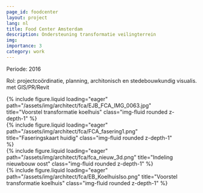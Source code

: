 ```yaml
---
page_id: foodcenter
layout: project
lang: nl
title: Food Center Amsterdam
description: Ondersteuning transformatie veilingterrein
img:
importance: 3
category: work
---
```


Periode: 2016

Rol: projectcoördinatie, planning, architonisch en stedebouwkundig visualis. met GIS/PR/Revit

<div class="card mx-auto mb-3 p-3" style="max-width: 90%;">
<div class="row">
  <div class="col-sm-8 mt-3 mt-md-0">
    {% include figure.liquid loading="eager" path="/assets/img/architect/fca/EJB_FCA_IMG_0063.jpg" title="Voorstel transformatie koelhuis" class="img-fluid rounded z-depth-1" %}
  </div>
  <div class="col-sm-4 mt-3 mt-md-0">
    {% include figure.liquid loading="eager" path="/assets/img/architect/fca/FCA_fasering1.png" title="Faseringskaart huidig" class="img-fluid rounded z-depth-1" %}
  </div>
  <div class="col-sm-4 mt-3 mt-md-0">
    {% include figure.liquid loading="eager" path="/assets/img/architect/fca/fca_nieuw_3d.png" title="Indeling nieuwbouw oost" class="img-fluid rounded z-depth-1" %}
  </div>
  <div class="col-sm-8 mt-3 mt-md-0">
    {% include figure.liquid loading="eager" path="/assets/img/architect/fca/EB_KoelhuisIso.png" title="Voorstel transformatie koelhuis" class="img-fluid rounded z-depth-1" %}
  </div>
</div>
</div>
